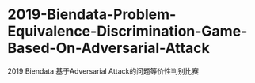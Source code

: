 # 2019-Biendata-Problem-Equivalence-Discrimination-Game-Based-On-Adversarial-Attack
2019 Biendata 基于Adversarial Attack的问题等价性判别比赛
